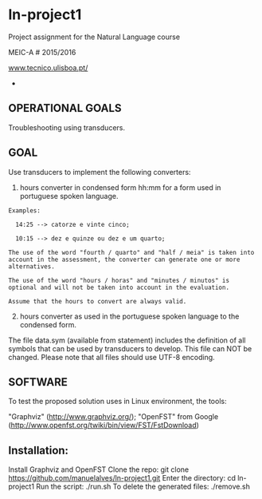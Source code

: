 ln-project1
============

Project assignment for the Natural Language course 

MEIC-A # 2015/2016

www.tecnico.ulisboa.pt/ 

-
OPERATIONAL GOALS
-
Troubleshooting using transducers.

GOAL
-
Use transducers to implement the following converters:

  1. hours converter in condensed form hh:mm for a form used in portuguese spoken language. 
  
    Examples:

      14:25 --> catorze e vinte cinco;
      
      10:15 --> dez e quinze ou dez e um quarto;
      
    The use of the word "fourth / quarto" and "half / meia" is taken into account in the assessment, the converter can generate one or more alternatives.
    
    The use of the word "hours / horas" and "minutes / minutos" is optional and will not be taken into account in the evaluation.
    
    Assume that the hours to convert are always valid.

  2. hours converter as used in the portuguese spoken language to the condensed form.
 
The file data.sym (available from statement) includes the definition of all symbols that can be used by transducers to develop. This file can NOT be changed.
Please note that all files should use UTF-8 encoding.

SOFTWARE
-
To test the proposed solution uses in Linux environment, the tools:

"Graphviz" (http://www.graphviz.org/);
"OpenFST" from Google (http://www.openfst.org/twiki/bin/view/FST/FstDownload)

Installation:
-

Install Graphviz and OpenFST
Clone the repo: git clone https://github.com/manuelalves/ln-project1.git
Enter the directory: cd ln-project1
Run the script: ./run.sh
To delete the generated files: ./remove.sh
